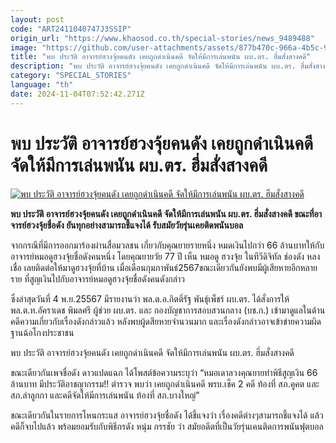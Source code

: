 ```yaml
---
layout: post
code: "ART2411040747J3SSIP"
origin_url: "https://www.khaosod.co.th/special-stories/news_9489488"
image: "https://github.com/user-attachments/assets/877b470c-966a-4b5c-9d28-8e4b1cb0dd45"
title: "พบ ประวัติ อาจารย์ฮวงจุ้ยคนดัง เคยถูกดำเนินคดี จัดให้มีการเล่นพนัน ผบ.ตร. ฮึ่มสั่งสางคดี"
description: "พบ ประวัติ อาจารย์ฮวงจุ้ยคนดัง เคยถูกดำเนินคดี จัดให้มีการเล่นพนัน ผบ.ตร. ฮึ่มสั่งสางคดี ขณะที่อาจารย์ฮวงจุ้ยชื่อดัง ยันทุกอย่างสามารถชี้แจงได้ รับสมัยวัยรุ่นเคยติดพนันบอล"
category: "SPECIAL_STORIES"
language: "th"
date: 2024-11-04T07:52:42.271Z
---
```


# พบ ประวัติ อาจารย์ฮวงจุ้ยคนดัง เคยถูกดำเนินคดี จัดให้มีการเล่นพนัน ผบ.ตร. ฮึ่มสั่งสางคดี

[![พบ ประวัติ อาจารย์ฮวงจุ้ยคนดัง เคยถูกดำเนินคดี จัดให้มีการเล่นพนัน ผบ.ตร. ฮึ่มสั่งสางคดี](https://www.khaosod.co.th/wpapp/uploads/2024/11/aj04.jpg "พบ ประวัติ อาจารย์ฮวงจุ้ยคนดัง เคยถูกดำเนินคดี จัดให้มีการเล่นพนัน ผบ.ตร. ฮึ่มสั่งสางคดี")](https://www.khaosod.co.th/wpapp/uploads/2024/11/aj04.jpg)

**พบ ประวัติ อาจารย์ฮวงจุ้ยคนดัง เคยถูกดำเนินคดี จัดให้มีการเล่นพนัน ผบ.ตร. ฮึ่มสั่งสางคดี ขณะที่อาจารย์ฮวงจุ้ยชื่อดัง ยันทุกอย่างสามารถชี้แจงได้ รับสมัยวัยรุ่นเคยติดพนันบอล**

จากกรณีที่มีการออกมาร้องผ่านสื่อมวลชน เกี่ยวกับคุณยายรายหนึ่ง หมดเงินไปกว่า 66 ล้านบาทให้กับ อาจารย์หมอดูฮวงจุ้ยชื่อดังคนหนึ่ง โดยคุณยายวัย 77 ปี เห็น หมอดู ฮวงจุ้ย ในทีวีดิจิทัล​ ช่องดัง หลงเชื่อ เลยติดต่อให้มาดูฮวงจุ้ยที่บ้าน เมื่อเดือนกุมภาพันธ์​ 2567ขณะเดียวกันยังพบมีผู้เสียหายอีกหลายราย ที่สูญเงินไปกับอาจารย์หมอดูฮวงจุ้ยชื่อดังคนดังกล่าว

ซึ่งล่าสุดวันที่ 4 พ.ย.25567 มีรายงานว่า พล.ต.อ.กิตติ์รัฐ พันธุ์เพ็ชร์ ผบ.ตร. ได้สั่งการให้ พล.ต.ท.อัคราเดช พิมลศรี ผู้ช่วย ผบ.ตร. และ กองบัญชาการสอบสวนกลาง (บช.ก.) เข้ามาดูแลในด้านคดีความเกี่ยวกับเรื่องดังกล่าวแล้ว หลังพบผู้ดสียหายจำนวนมาก และเรื่องดังกล่าวอาจเข้าข่ายความผิดฐานฉ้อโกงประชาชน

พบ ประวัติ อาจารย์ฮวงจุ้ยคนดัง เคยถูกดำเนินคดี จัดให้มีการเล่นพนัน ผบ.ตร. ฮึ่มสั่งสางคดี

ขณะเดียวกันเพจชื่อดัง ดาวแปดแฉก ได้โพสต์ข้อความระบุว่า “หมอเดาลวงคุณยายทำพิธีสูญเงิน 66 ล้านบาท มีประวัติอาชญากรรม!! ตำรวจ พบว่า เคยถูกดำเนินคดี พรบ.เช็ค 2 คดี ท้องที่ สภ.คูคต และ สภ.ลำลูกกา และคดีจัดให้มีการเล่นพนัน ท้องที่ สภ.บางใหญ่”

ขณะเดียวกันในรายการโหนกระแส อาจารย์ฮวงจุ้ยชื่อดัง ได้ชี้แจงว่า เรื่องคดีต่างๆสามารถชี้แจงได้ แล้วคดีก็จบไปแล้ว พร้อมยอมรับกับพิธีกรดัง หนุ่ม กรรชัย ว่า สมัยอดีตที่เป็นวัยรุ่นเคนติดการพนันฟุตบอล